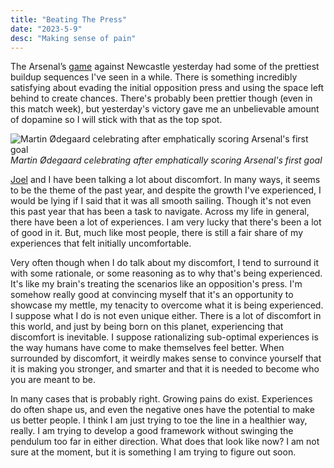 ```yaml
---
title: "Beating The Press"
date: "2023-5-9"
desc: "Making sense of pain"
---
```


The Arsenal’s [game](https://youtu.be/2jQTitvTeVw?si=6KkeYIRPsulAbBzJ) against Newcastle yesterday had some of the prettiest buildup sequences I've seen in a while. There is something incredibly satisfying about evading the initial opposition press and using the space left behind to create chances. There's probably been prettier though (even in this match week), but yesterday's victory gave me an unbelievable amount of dopamine so I will stick with that as the top spot.

![Martin Ødegaard celebrating after emphatically scoring Arsenal's first goal](https://i.ibb.co/sFTmXfs/capitan.webp)
_Martin Ødegaard celebrating after emphatically scoring Arsenal's first goal_

[Joel](https://twitter.com/joeladejola) and I have been talking a lot about discomfort. In many ways, it seems to be the theme of the past year, and despite the growth I've experienced, I would be lying if I said that it was all smooth sailing. Though it's not even this past year that has been a task to navigate. Across my life in general, there have been a lot of experiences. I am very lucky that there's been a lot of good in it. But, much like most people, there is still a fair share of my experiences that felt initially uncomfortable.

Very often though when I do talk about my discomfort, I tend to surround it with some rationale, or some reasoning as to why that's being experienced. It's like my brain's treating the scenarios like an opposition's press. I'm somehow really good at convincing myself that it's an opportunity to showcase my mettle, my tenacity to overcome what it is being experienced. I suppose what I do is not even unique either. There is a lot of discomfort in this world, and just by being born on this planet, experiencing that discomfort is inevitable. I suppose rationalizing sub-optimal experiences is the way humans have come to make themselves feel better. When surrounded by discomfort, it weirdly makes sense to convince yourself that it is making you stronger, and smarter and that it is needed to become who you are meant to be.

In many cases that is probably right. Growing pains do exist. Experiences do often shape us, and even the negative ones have the potential to make us better people. I think I am just trying to toe the line in a healthier way, really. I am trying to develop a good framework without swinging the pendulum too far in either direction. What does that look like now? I am not sure at the moment, but it is something I am trying to figure out soon.
